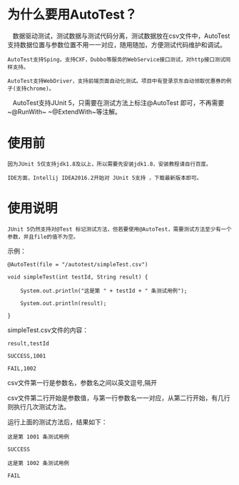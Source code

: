 为什么要用AutoTest？
==========
    数据驱动测试，测试数据与测试代码分离，测试数据放在csv文件中，AutoTest支持数据位置与参数位置不用一一对应，随用随加，方便测试代码维护和调试。

    AutoTest支持Sping，支持CXF，Dubbo等服务的WebService接口测试，对http接口测试同样支持。

    AutoTest支持WebDriver，支持前端页面自动化测试。项目中有登录京东自动领取优惠券的例子(支持chrome)。
  
    AutoTest支持JUnit 5，只需要在测试方法上标注@AutoTest 即可，不再需要~@RunWith~  ~@ExtendWith~等注解。

使用前
======
    因为JUnit 5仅支持jdk1.8及以上，所以需要先安装jdk1.8，安装教程请自行百度。

    IDE方面，Intellij IDEA2016.2开始对 JUnit 5支持 ，下载最新版本即可。

使用说明
========
    JUnit 5仍然支持对@Test 标记测试方法，但若要使用@AutoTest，需要测试方法至少有一个参数，并且file的值不为空。

示例：
~~~
@AutoTest(file = "/autotest/simpleTest.csv")

void simpleTest(int testId, String result) {

    System.out.println("这是第 " + testId + " 条测试用例");

    System.out.println(result);

}
~~~
simpleTest.csv文件的内容：
~~~
result,testId

SUCCESS,1001

FAIL,1002
~~~
csv文件第一行是参数名，参数名之间以英文逗号,隔开

csv文件第二行开始是参数值，与第一行参数名一一对应，从第二行开始，有几行则执行几次测试方法。

运行上面的测试方法后，结果如下：
~~~
这是第 1001 条测试用例

SUCCESS

这是第 1002 条测试用例

FAIL
~~~
